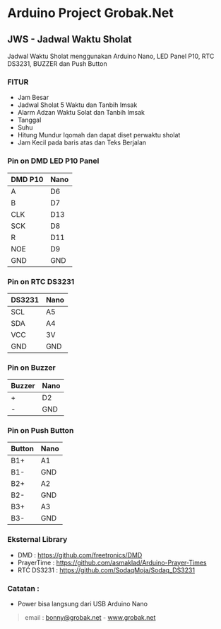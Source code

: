# Arduino Project Grobak.Net

## JWS - Jadwal Waktu Sholat

Jadwal Waktu Sholat menggunakan Arduino Nano, LED Panel P10, RTC DS3231, BUZZER dan Push Button

### FITUR

- Jam Besar
- Jadwal Sholat 5 Waktu dan Tanbih Imsak
- Alarm Adzan Waktu Solat dan Tanbih Imsak
- Tanggal
- Suhu
- Hitung Mundur Iqomah dan dapat diset perwaktu sholat
- Jam Kecil pada baris atas dan Teks Berjalan

### Pin on DMD LED P10 Panel

| DMD P10 | Nano  | 
| ------- | ----- |
| A       | D6    |                                                 
| B       | D7    |                                                  
| CLK     | D13   |                           
| SCK     | D8    |                           
| R       | D11   |
| NOE     | D9    |
| GND     | GND   |

### Pin on RTC DS3231

| DS3231 | Nano |
| ------ | ---- |
| SCL    | A5   |
| SDA    | A4   |
| VCC    | 3V   |
| GND    | GND  |

### Pin on Buzzer

| Buzzer | Nano  |
| ------ | ----- |
| +      | D2    |
| -      | GND   |

### Pin on Push Button

| Button | Nano  |
| ------ | ----- |
| B1+    | A1    |
| B1-    | GND   |
| B2+    | A2    |
| B2-    | GND   |
| B3+    | A3    |
| B3-    | GND   |

### Eksternal Library
- DMD : https://github.com/freetronics/DMD
- PrayerTime : https://github.com/asmaklad/Arduino-Prayer-Times
- RTC DS3231 : https://github.com/SodaqMoja/Sodaq_DS3231
        
### Catatan : 
- Power bisa langsung dari USB Arduino Nano

> email : bonny@grobak.net - www.grobak.net

